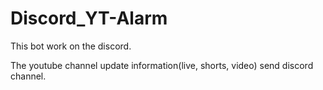 # Discord_YT-Alarm
This bot work on the discord.

The youtube channel update information(live, shorts, video) send discord channel.

